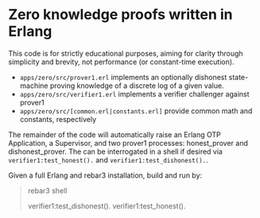 # Zero knowledge proofs written in Erlang

This code is for strictly educational purposes, aiming for clarity through simplicity and 
brevity, not performance (or constant-time execution).

* `apps/zero/src/prover1.erl` implements an optionally dishonest state-machine proving 
   knowledge of a discrete log of a given value.
* `apps/zero/src/verifier1.erl` implements a verifier challenger against prover1
* `apps/zero/src/[common.erl|constants.erl]` provide common math and constants, respectively

The remainder of the code will automatically raise an Erlang OTP Application, a Supervisor,
and two prover1 processes: honest_prover and dishonest_prover. The can be interrogated in
a shell if desired via `verifier1:test_honest().` and `verifier1:test_dishonest().`.

Given a full Erlang and rebar3 installation, build and run by:  

> rebar3 shell
> 
> verifier1:test_dishonest().
> verifier1:test_honest().

